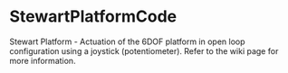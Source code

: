 # StewartPlatformCode
Stewart Platform - Actuation of the 6DOF platform in open loop configuration using a joystick (potentiometer).
Refer to the wiki page for more information.

